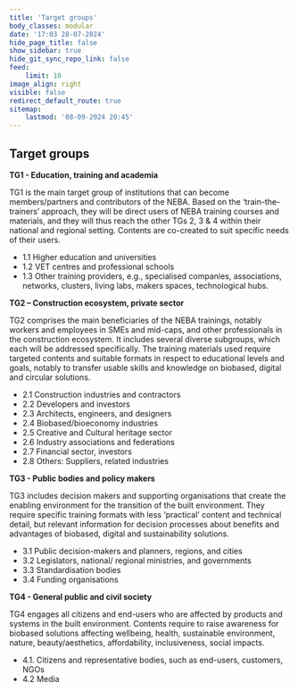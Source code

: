 ```yaml
---
title: 'Target groups'
body_classes: modular
date: '17:03 28-07-2024'
hide_page_title: false
show_sidebar: true
hide_git_sync_repo_link: false
feed:
    limit: 10
image_align: right
visible: false
redirect_default_route: true
sitemap:
    lastmod: '08-09-2024 20:45'
---
```


## Target groups
**TG1 - Education, training and academia**

TG1 is the main target group of institutions that can become members/partners and contributors of the NEBA. Based on the ‘train-the-trainers’ approach, they will be direct users of NEBA training courses and materials, and they will thus reach the other TGs 2, 3 & 4 within their national and regional setting. Contents are co-created to suit specific needs of their users.

* 1.1 Higher education and universities
* 1.2 VET centres and professional schools
* 1.3 Other training providers, e.g., specialised companies, associations, networks, clusters, living labs, makers spaces, technological hubs.

**TG2 – Construction ecosystem, private sector**

TG2 comprises the main beneficiaries of the NEBA trainings, notably workers and employees in SMEs and mid-caps, and other professionals in the construction ecosystem. It includes several diverse subgroups, which each will be addressed specifically. The training materials used require targeted contents and suitable formats in respect to educational levels and goals, notably to transfer usable skills and knowledge on biobased, digital and circular solutions.

* 2.1 Construction industries and contractors
* 2.2 Developers and investors
* 2.3 Architects, engineers, and designers
* 2.4 Biobased/bioeconomy industries
* 2.5 Creative and Cultural heritage sector
* 2.6 Industry associations and federations
* 2.7 Financial sector, investors
* 2.8 Others: Suppliers, related industries

**TG3 - Public bodies and policy makers**

TG3 includes decision makers and supporting organisations that create the enabling environment for the transition of the built environment. They require specific training formats with less ‘practical’ content and technical detail, but relevant information for decision processes about benefits and advantages of biobased, digital and sustainability solutions.

* 3.1 Public decision-makers and planners, regions, and cities
* 3.2 Legislators, national/ regional ministries, and governments
* 3.3 Standardisation bodies
* 3.4 Funding organisations

**TG4 - General public and civil society**

TG4 engages all citizens and end-users who are affected by products and systems in the built environment. Contents require to raise awareness for biobased solutions affecting wellbeing, health, sustainable environment, nature, beauty/aesthetics, affordability, inclusiveness, social impacts.

* 4.1. Citizens and representative bodies, such as end-users, customers, NGOs
* 4.2 Media